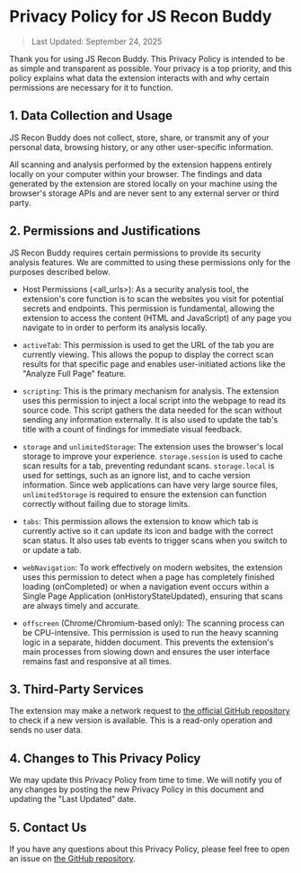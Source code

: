 # Privacy Policy for JS Recon Buddy

> Last Updated: September 24, 2025

Thank you for using JS Recon Buddy. This Privacy Policy is intended to be as simple and transparent as possible. Your privacy is a top priority, and this policy explains what data the extension interacts with and why certain permissions are necessary for it to function.

## 1. Data Collection and Usage

JS Recon Buddy does not collect, store, share, or transmit any of your personal data, browsing history, or any other user-specific information.

All scanning and analysis performed by the extension happens entirely locally on your computer within your browser. The findings and data generated by the extension are stored locally on your machine using the browser's storage APIs and are never sent to any external server or third party.

## 2. Permissions and Justifications

JS Recon Buddy requires certain permissions to provide its security analysis features. We are committed to using these permissions only for the purposes described below.

- Host Permissions (<all_urls>): As a security analysis tool, the extension's core function is to scan the websites you visit for potential secrets and endpoints. This permission is fundamental, allowing the extension to access the content (HTML and JavaScript) of any page you navigate to in order to perform its analysis locally.

- `activeTab`: This permission is used to get the URL of the tab you are currently viewing. This allows the popup to display the correct scan results for that specific page and enables user-initiated actions like the "Analyze Full Page" feature.

- `scripting`: This is the primary mechanism for analysis. The extension uses this permission to inject a local script into the webpage to read its source code. This script gathers the data needed for the scan without sending any information externally. It is also used to update the tab's title with a count of findings for immediate visual feedback.

- `storage` and `unlimitedStorage`: The extension uses the browser's local storage to improve your experience. `storage.session` is used to cache scan results for a tab, preventing redundant scans. `storage.local` is used for settings, such as an ignore list, and to cache version information. Since web applications can have very large source files, `unlimitedStorage` is required to ensure the extension can function correctly without failing due to storage limits.

- `tabs`: This permission allows the extension to know which tab is currently active so it can update its icon and badge with the correct scan status. It also uses tab events to trigger scans when you switch to or update a tab.

- `webNavigation`: To work effectively on modern websites, the extension uses this permission to detect when a page has completely finished loading (onCompleted) or when a navigation event occurs within a Single Page Application (onHistoryStateUpdated), ensuring that scans are always timely and accurate.

- `offscreen` (Chrome/Chromium-based only): The scanning process can be CPU-intensive. This permission is used to run the heavy scanning logic in a separate, hidden document. This prevents the extension's main processes from slowing down and ensures the user interface remains fast and responsive at all times.

## 3. Third-Party Services

The extension may make a network request to [the official GitHub repository](https://github.com/TheArqsz/JSRecon-Buddy) to check if a new version is available. This is a read-only operation and sends no user data.

## 4. Changes to This Privacy Policy

We may update this Privacy Policy from time to time. We will notify you of any changes by posting the new Privacy Policy in this document and updating the "Last Updated" date.

## 5. Contact Us

If you have any questions about this Privacy Policy, please feel free to open an issue on [the GitHub repository](https://github.com/TheArqsz/JSRecon-Buddy).
